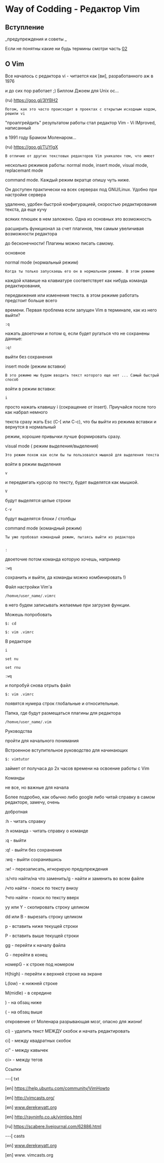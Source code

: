 <!--
File          : 03.md

Created       : Tue 07 Jul 2015 22:58:41
Last Modified : Fri 10 Jul 2015 23:43:53
Maintainer    : sharlaran
-->


# Way of Codding - Редактор Vim #

## Вступление ##
_предупреждения и советы _

Если не понятны какие ни будь термины смотри часть [02](./02.md)


## О Vim ##

Все началось с редактора vi - читается как [ви], разработанного аж в 1976

и до сих пор работает ;) Биллом Джоем для Unix ос...

(ru) https://goo.gl/3IYBH2

    Потом, как это часто происходит в проектах с открытым исходным кодом, решили vi

"проапгрейдить"  результатом работы стал редактор Vim - Vi IMproved, написанный

в 1991 году Брамом Моленаром...

(ru) https://goo.gl/TUYlgX

    В отличие от других текстовых редакторов Vim уникален тем, что имеет

несколько режимов работы: normal mode, insert mode, visual mode, replacemant mode

command mode. Каждый режим вкратце опишу чуть ниже.

   Он доступен практически на всех серверах под GNU/Linux. Удобно при настройке сервера

удаленно, удобен быстрой конфигурацией, скоростью редактирования текста, да еще кучу

всяких плюшек в нем заложено. Одна из основных это возможность

расширить функционал за счет плагинов, тем самым увеличивая возможности редактора

до бесконечности! Плагины можно писать самому.


основное

 normal mode  (нормальный режим)

    Когда ты только запускаешь его он в нормальном режиме. В этом режиме

каждой клавише на клавиатуре соответствует как нибудь команда редактирования,

передвижения или изменения текста. в этом режиме работать предстоит больше всего

времени. Первая проблема если запущен Vim в терминале, как из него выйти?


    :q


нажать двоеточии и потом q, если будет ругаться что не сохранены данные:


    :q!


выйти без сохранения


insert mode (режим вставки)

    В это режиме мы будем вводить текст которого еще нет ... Самый быстрый способ

войти в режим вставки:


    i 


просто нажать клавишу i (сокращение от insert). Приучайся после того как набрал немного

текста сразу жать  Esc (С-[ или С-с), что бы выйти из режима вставки и вернутся в нормальный

режим, хорошие привычки лучше формировать сразу.


visual mode ( режим выделения/выделения)

    Это режим похож как если бы ты пользовался мышкой для выделения текста

войти в режим выделения


    v


и передвигать курсор по тексту, будет выделятся как мышкой.


    V


будут выделятся целые строки


    C-v


будут выделятся блоки / столбцы


command mode (командный режим)

    Ты уже пробовал командный режим, пытаясь выйти из редактора


    :


двоеточие потом команда которую хочешь, например


    :wq


сохранить и выйти, да команды можно комбинировать !)


Файл настройки Vim'a


    /homve/user_name/.vimrc


в него будем записывать желаемые при загрузке функции.


Можешь попробовать


    $: cd

    $: vim .vimrc 


 В редакторе


    i

    set nu

    set rnu

    :wq


и попробуй снова отрыть файл


    $: vim .vimrc


появятся нумера строк глобальные и относительные.



Папка, где будут размещаться плагины для редактора


    /homve/user_name/.vim


 

Руководства

пройти для начального понимания 


Встроенное вступительное руководство для начинающих


    $: vimtutor


займет от получаса до 2х часов времени на освоение работы с Vim



Команды

не все, но важные для начала


Более подробно, как обычно либо google либо читай справку в самом редакторе, замечу, очень

добротная


:h                  -   читать справку

:h команда    -    читать справку о команде

:q                  -    выйти

:q!                 -    выйти без сохранения

:wq                -    выйти сохранившись

:w!                 -    перезаписать, игнорирую предупреждения

:s/что найти/на что заменить/g    -    найти и заменить во всем файле


/что найти    -  поиск по тексту внизу

?что найти   - поиск по тексту вверх


yy или Y    -    скопировать строку целиком

dd или В    -   вырезать строку целиком

p               -    вставить ниже текущей строки

P               -    вставить выше текущей строки


gg    -    перейти к началу файла

G    -     перейти в конец

номерG   -    к строке под номером

H(high)    -    перейти к верхней строке на экране

L(low)      -    к нижней строке

M(midle)  -    в середине 

)              -   на обзац ниже

(              -   на обзац выше 



откровение от Моленара разрывающая мозг, опасно для жизни!


ci)   -   удалить текст МЕЖДУ скобок и начать редактировать

ci]   -  между квадратных скобок

ci"   -  между кавычек

ci>  -   между тегов

 

Ссылки


---[ txt


[en] https://help.ubuntu.com/community/VimHowto

[en] http://vimcasts.org/

[en] www.derekwyatt.org

[en] http://rayninfo.co.uk/vimtips.html

[ru] https://scabere.livejournal.com/62886.html


---[ casts

[en] www.derekwyatt.org

[en] www. vimcasts.org
